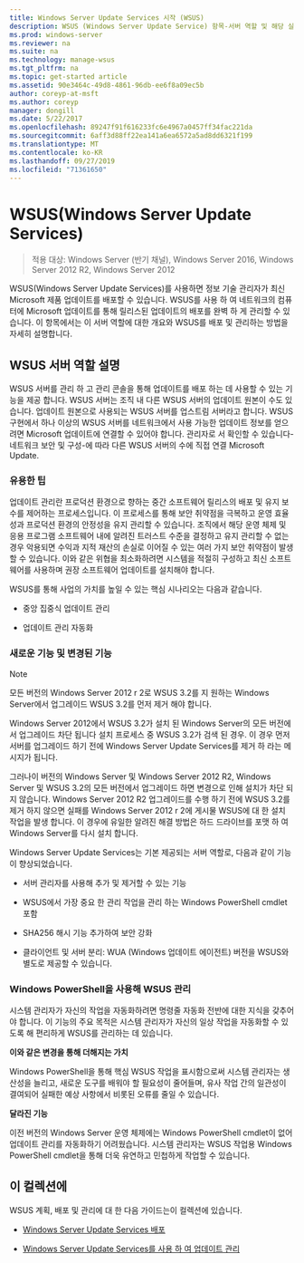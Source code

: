```yaml
---
title: Windows Server Update Services 시작 (WSUS)
description: WSUS (Windows Server Update Service) 항목-서버 역할 및 해당 실용적인 응용 프로그램 개요
ms.prod: windows-server
ms.reviewer: na
ms.suite: na
ms.technology: manage-wsus
ms.tgt_pltfrm: na
ms.topic: get-started article
ms.assetid: 90e3464c-49d8-4861-96db-ee6f8a09ec5b
author: coreyp-at-msft
ms.author: coreyp
manager: dongill
ms.date: 5/22/2017
ms.openlocfilehash: 89247f91f616233fc6e4967a0457ff34fac221da
ms.sourcegitcommit: 6aff3d88ff22ea141a6ea6572a5ad8dd6321f199
ms.translationtype: MT
ms.contentlocale: ko-KR
ms.lasthandoff: 09/27/2019
ms.locfileid: "71361650"
---
```

# <a name="windows-server-update-services-wsus"></a>WSUS(Windows Server Update Services)

>적용 대상: Windows Server (반기 채널), Windows Server 2016, Windows Server 2012 R2, Windows Server 2012

WSUS(Windows Server Update Services)를 사용하면 정보 기술 관리자가 최신 Microsoft 제품 업데이트를 배포할 수 있습니다. WSUS를 사용 하 여 네트워크의 컴퓨터에 Microsoft 업데이트를 통해 릴리스된 업데이트의 배포를 완벽 하 게 관리할 수 있습니다. 이 항목에서는 이 서버 역할에 대한 개요와 WSUS를 배포 및 관리하는 방법을 자세히 설명합니다.

## <a name="wsus-server-role-description"></a>WSUS 서버 역할 설명
WSUS 서버를 관리 하 고 관리 콘솔을 통해 업데이트를 배포 하는 데 사용할 수 있는 기능을 제공 합니다. WSUS 서버는 조직 내 다른 WSUS 서버의 업데이트 원본이 수도 있습니다. 업데이트 원본으로 사용되는 WSUS 서버를 업스트림 서버라고 합니다. WSUS 구현에서 하나 이상의 WSUS 서버를 네트워크에서 사용 가능한 업데이트 정보를 얻으려면 Microsoft 업데이트에 연결할 수 있어야 합니다. 관리자로 서 확인할 수 있습니다-네트워크 보안 및 구성-에 따라 다른 WSUS 서버의 수에 직접 연결 Microsoft Update.

### <a name="practical-applications"></a>유용한 팁
업데이트 관리란 프로덕션 환경으로 향하는 중간 소프트웨어 릴리스의 배포 및 유지 보수를 제어하는 프로세스입니다. 이 프로세스를 통해 보안 취약점을 극복하고 운영 효율성과 프로덕션 환경의 안정성을 유지 관리할 수 있습니다. 조직에서 해당 운영 체제 및 응용 프로그램 소프트웨어 내에 알려진 트러스트 수준을 결정하고 유지 관리할 수 없는 경우 악용되면 수익과 지적 재산의 손실로 이어질 수 있는 여러 가지 보안 취약점이 발생할 수 있습니다. 이와 같은 위협을 최소화하려면 시스템을 적절히 구성하고 최신 소프트웨어를 사용하며 권장 소프트웨어 업데이트를 설치해야 합니다.

WSUS를 통해 사업의 가치를 높일 수 있는 핵심 시나리오는 다음과 같습니다.

-   중앙 집중식 업데이트 관리

-   업데이트 관리 자동화

### <a name="new-and-changed-functionality"></a>새로운 기능 및 변경된 기능

> [!NOTE]
> 모든 버전의 Windows Server 2012 r 2로 WSUS 3.2를 지 원하는 Windows Server에서 업그레이드 WSUS 3.2를 먼저 제거 해야 합니다.
> 
> Windows Server 2012에서 WSUS 3.2가 설치 된 Windows Server의 모든 버전에서 업그레이드 차단 됩니다 설치 프로세스 중 WSUS 3.2가 검색 된 경우. 이 경우 먼저 서버를 업그레이드 하기 전에 Windows Server Update Services를 제거 하 라는 메시지가 됩니다.
> 
> 그러나이 버전의 Windows Server 및 Windows Server 2012 R2, Windows Server 및 WSUS 3.2의 모든 버전에서 업그레이드 하면 변경으로 인해 설치가 차단 되지 않습니다. Windows Server 2012 R2 업그레이드를 수행 하기 전에 WSUS 3.2를 제거 하지 않으면 실패를 Windows Server 2012 r 2에 게시물 WSUS에 대 한 설치 작업을 발생 합니다. 이 경우에 유일한 알려진 해결 방법은 하드 드라이브를 포맷 하 여 Windows Server를 다시 설치 합니다.

Windows Server Update Services는 기본 제공되는 서버 역할로, 다음과 같이 기능이 향상되었습니다.

-   서버 관리자를 사용해 추가 및 제거할 수 있는 기능

-   WSUS에서 가장 중요 한 관리 작업을 관리 하는 Windows PowerShell cmdlet 포함

-   SHA256 해시 기능 추가하여 보안 강화

-   클라이언트 및 서버 분리: WUA (Windows 업데이트 에이전트) 버전을 WSUS와 별도로 제공할 수 있습니다.

### <a name="using-windows-powershell-to-manage-wsus"></a>Windows PowerShell을 사용해 WSUS 관리
시스템 관리자가 자신의 작업을 자동화하려면 명령줄 자동화 전반에 대한 지식을 갖추어야 합니다. 이 기능의 주요 목적은 시스템 관리자가 자신의 일상 작업을 자동화할 수 있도록 해 편리하게 WSUS를 관리하는 데 있습니다.

**이와 같은 변경을 통해 더해지는 가치**

Windows PowerShell을 통해 핵심 WSUS 작업을 표시함으로써 시스템 관리자는 생산성을 늘리고, 새로운 도구를 배워야 할 필요성이 줄어들며, 유사 작업 간의 일관성이 결여되어 실패한 예상 사항에서 비롯된 오류를 줄일 수 있습니다.

**달라진 기능**

이전 버전의 Windows Server 운영 체제에는 Windows PowerShell cmdlet이 없어 업데이트 관리를 자동화하기 어려웠습니다. 시스템 관리자는 WSUS 작업용 Windows PowerShell cmdlet을 통해 더욱 유연하고 민첩하게 작업할 수 있습니다.

## <a name="in-this-collection"></a>이 컬렉션에
WSUS 계획, 배포 및 관리에 대 한 다음 가이드는이 컬렉션에 있습니다.

-   [Windows Server Update Services 배포](../deploy/deploy-windows-server-update-services.md)

-   [Windows Server Update Services를 사용 하 여 업데이트 관리](../manage/update-management-with-windows-server-update-services.md)


